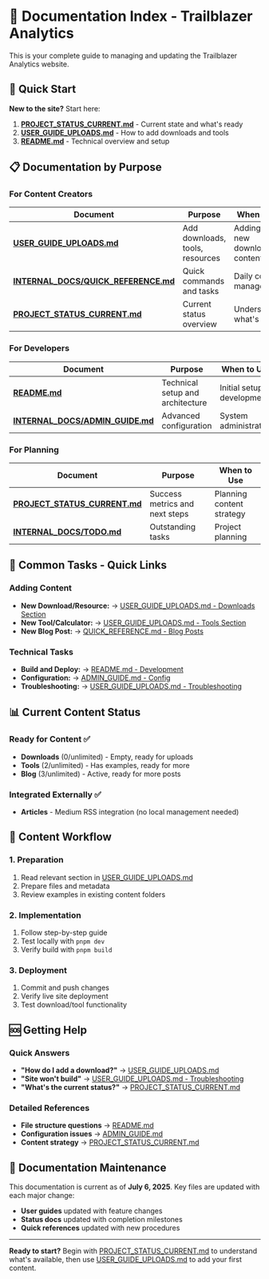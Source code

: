 # 📖 Documentation Index - Trailblazer Analytics

This is your complete guide to managing and updating the Trailblazer Analytics website.

## 🚀 Quick Start

**New to the site?** Start here:

1. **[PROJECT_STATUS_CURRENT.md](./PROJECT_STATUS_CURRENT.md)** - Current state and what's ready
2. **[USER_GUIDE_UPLOADS.md](./USER_GUIDE_UPLOADS.md)** - How to add downloads and tools
3. **[README.md](./README.md)** - Technical overview and setup

## 📋 Documentation by Purpose

### For Content Creators

| Document | Purpose | When to Use |
|----------|---------|-------------|
| **[USER_GUIDE_UPLOADS.md](./USER_GUIDE_UPLOADS.md)** | Add downloads, tools, resources | Adding any new downloadable content |
| **[INTERNAL_DOCS/QUICK_REFERENCE.md](./INTERNAL_DOCS/QUICK_REFERENCE.md)** | Quick commands and tasks | Daily content management |
| **[PROJECT_STATUS_CURRENT.md](./PROJECT_STATUS_CURRENT.md)** | Current status overview | Understanding what's ready |

### For Developers

| Document | Purpose | When to Use |
|----------|---------|-------------|
| **[README.md](./README.md)** | Technical setup and architecture | Initial setup, development |
| **[INTERNAL_DOCS/ADMIN_GUIDE.md](./INTERNAL_DOCS/ADMIN_GUIDE.md)** | Advanced configuration | System administration |

### For Planning

| Document | Purpose | When to Use |
|----------|---------|-------------|
| **[PROJECT_STATUS_CURRENT.md](./PROJECT_STATUS_CURRENT.md)** | Success metrics and next steps | Planning content strategy |
| **[INTERNAL_DOCS/TODO.md](./INTERNAL_DOCS/TODO.md)** | Outstanding tasks | Project planning |

## 🎯 Common Tasks - Quick Links

### Adding Content

- **New Download/Resource:** → [USER_GUIDE_UPLOADS.md - Downloads Section](./USER_GUIDE_UPLOADS.md#-adding-new-downloads-free-resources)
- **New Tool/Calculator:** → [USER_GUIDE_UPLOADS.md - Tools Section](./USER_GUIDE_UPLOADS.md#-adding-new-tools-gatedpremium-content)
- **New Blog Post:** → [QUICK_REFERENCE.md - Blog Posts](./INTERNAL_DOCS/QUICK_REFERENCE.md#add-new-blog-post)

### Technical Tasks

- **Build and Deploy:** → [README.md - Development](./README.md#-development)
- **Configuration:** → [ADMIN_GUIDE.md - Config](./INTERNAL_DOCS/ADMIN_GUIDE.md#-configuration-management)
- **Troubleshooting:** → [USER_GUIDE_UPLOADS.md - Troubleshooting](./USER_GUIDE_UPLOADS.md#-troubleshooting)

## 📊 Current Content Status

### Ready for Content ✅

- **Downloads** (0/unlimited) - Empty, ready for uploads
- **Tools** (2/unlimited) - Has examples, ready for more
- **Blog** (3/unlimited) - Active, ready for more posts

### Integrated Externally ✅

- **Articles** - Medium RSS integration (no local management needed)

## 🔄 Content Workflow

### 1. Preparation

1. Read relevant section in [USER_GUIDE_UPLOADS.md](./USER_GUIDE_UPLOADS.md)
2. Prepare files and metadata
3. Review examples in existing content folders

### 2. Implementation

1. Follow step-by-step guide
2. Test locally with `pnpm dev`
3. Verify build with `pnpm build`

### 3. Deployment

1. Commit and push changes
2. Verify live site deployment
3. Test download/tool functionality

## 🆘 Getting Help

### Quick Answers

- **"How do I add a download?"** → [USER_GUIDE_UPLOADS.md](./USER_GUIDE_UPLOADS.md)
- **"Site won't build"** → [USER_GUIDE_UPLOADS.md - Troubleshooting](./USER_GUIDE_UPLOADS.md#-troubleshooting)
- **"What's the current status?"** → [PROJECT_STATUS_CURRENT.md](./PROJECT_STATUS_CURRENT.md)

### Detailed References

- **File structure questions** → [README.md](./README.md)
- **Configuration issues** → [ADMIN_GUIDE.md](./INTERNAL_DOCS/ADMIN_GUIDE.md)
- **Content strategy** → [PROJECT_STATUS_CURRENT.md](./PROJECT_STATUS_CURRENT.md)

## 📝 Documentation Maintenance

This documentation is current as of **July 6, 2025**. Key files are updated with each major change:

- **User guides** updated with feature changes
- **Status docs** updated with completion milestones  
- **Quick references** updated with new procedures

---

**Ready to start?** Begin with [PROJECT_STATUS_CURRENT.md](./PROJECT_STATUS_CURRENT.md) to understand what's available, then use [USER_GUIDE_UPLOADS.md](./USER_GUIDE_UPLOADS.md) to add your first content.
